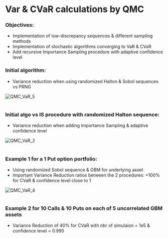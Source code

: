 # Var & CVaR calculations by QMC

### Objectives: 
- Implementation of low-discrepancy sequences & different sampling methods
- Implementation of stochastic algorithms converging to VaR & CVaR
- Add recursive Importance Sampling procedure with adaptive confidence level

### Initial algorithm:

- Variance reduction when using randomized Halton & Sobol sequences vs PRNG 

![QMC_VaR_5](https://user-images.githubusercontent.com/56386159/150991822-d6465847-2b43-4814-9c77-1a72efd961d7.PNG)

#
### Initial algo vs IS procedure with randomized Halton sequence:

- Variance reduction when adding Importance Sampling & adaptive confidence level

![QMC_VaR_2](https://user-images.githubusercontent.com/56386159/150958118-9ef0bee0-123c-4cde-81df-2d491d2a8a46.PNG)

#
### Example 1 for a 1 Put option portfolio:

- Using randomized Sobol sequence & GBM for underlying asset
- Important Variance Reduction ratios between the 2 procedures: +100% for CVaR & confidence level close to 1

![QMC_VaR_4](https://user-images.githubusercontent.com/56386159/150955987-9eacbcba-af3c-4c61-9538-2f87f913871f.PNG)

#
### Example 2 for 10 Calls & 10 Puts on each of 5 uncorrelated GBM assets

- Variance Reduction of 40% for CVaR with nbr of simulaion = 1e5 & confidence level = 0.995

